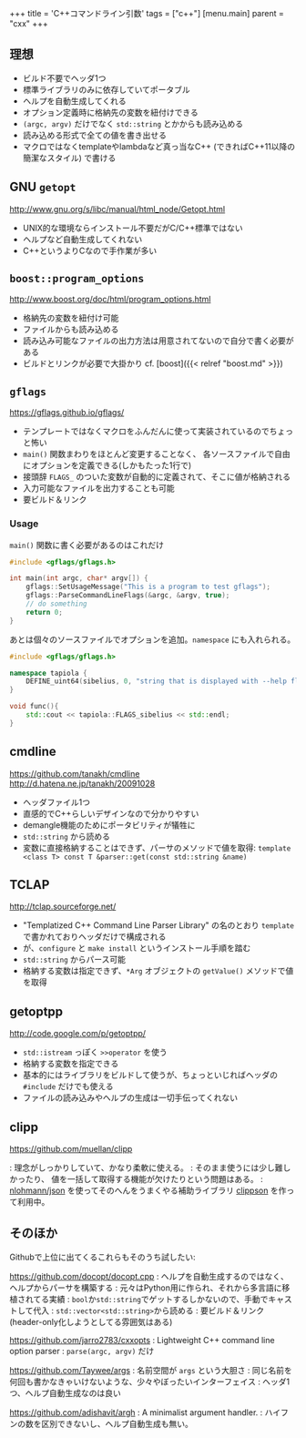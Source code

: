 +++
title = 'C++コマンドライン引数'
tags = ["c++"]
[menu.main]
  parent = "cxx"
+++

## 理想

-   ビルド不要でヘッダ1つ
-   標準ライブラリのみに依存していてポータブル
-   ヘルプを自動生成してくれる
-   オプション定義時に格納先の変数を紐付けできる
-   `(argc, argv)` だけでなく `std::string` とかからも読み込める
-   読み込める形式で全ての値を書き出せる
-   マクロではなくtemplateやlambdaなど真っ当なC++
    (できればC++11以降の簡潔なスタイル) で書ける

## GNU `getopt`

<http://www.gnu.org/s/libc/manual/html_node/Getopt.html>

-   UNIX的な環境ならインストール不要だがC/C++標準ではない
-   ヘルプなど自動生成してくれない
-   C++というよりCなので手作業が多い

## `boost::program_options`

<http://www.boost.org/doc/html/program_options.html>

-   格納先の変数を紐付け可能
-   ファイルからも読み込める
-   読み込み可能なファイルの出力方法は用意されてないので自分で書く必要がある
-   ビルドとリンクが必要で大掛かり cf. [boost]({{< relref "boost.md" >}})

## `gflags`

<https://gflags.github.io/gflags/>

-   テンプレートではなくマクロをふんだんに使って実装されているのでちょっと怖い
-   `main()` 関数まわりをほとんど変更することなく、 各ソースファイルで自由にオプションを定義できる(しかもたった1行で)
-   接頭辞 `FLAGS_` のついた変数が自動的に定義されて、そこに値が格納される
-   入力可能なファイルを出力することも可能
-   要ビルド＆リンク

### Usage

`main()` 関数に書く必要があるのはこれだけ

```c++
#include <gflags/gflags.h>

int main(int argc, char* argv[]) {
    gflags::SetUsageMessage("This is a program to test gflags");
    gflags::ParseCommandLineFlags(&argc, &argv, true);
    // do something
    return 0;
}
```

あとは個々のソースファイルでオプションを追加。`namespace` にも入れられる。

```c++
#include <gflags/gflags.h>

namespace tapiola {
    DEFINE_uint64(sibelius, 0, "string that is displayed with --help flag");
}

void func(){
    std::cout << tapiola::FLAGS_sibelius << std::endl;
}
```

## cmdline

<https://github.com/tanakh/cmdline>\
<http://d.hatena.ne.jp/tanakh/20091028>

-   ヘッダファイル1つ
-   直感的でC++らしいデザインなので分かりやすい
-   demangle機能のためにポータビリティが犠牲に
-   `std::string` から読める
-   変数に直接格納することはできず、パーサのメソッドで値を取得:
    `template <class T> const T &parser::get(const std::string &name)`

## TCLAP

<http://tclap.sourceforge.net/>

-   "Templatized C++ Command Line Parser Library" の名のとおり
    `template` で書かれておりヘッダだけで構成される
-   が、`configure` と `make install` というインストール手順を踏む
-   `std::string` からパース可能
-   格納する変数は指定できず、`*Arg` オブジェクトの `getValue()` メソッドで値を取得

## getoptpp

<http://code.google.com/p/getoptpp/>

-   `std::istream` っぽく `>>operator` を使う
-   格納する変数を指定できる
-   基本的にはライブラリをビルドして使うが、ちょっといじればヘッダの `#include` だけでも使える
-   ファイルの読み込みやヘルプの生成は一切手伝ってくれない

## clipp

<https://github.com/muellan/clipp>

:   理念がしっかりしていて、かなり柔軟に使える。
:   そのまま使うには少し難しかったり、
    値を一括して取得する機能が欠けたりという問題はある。
:   [nlohmann/json](https://github.com/nlohmann/json)
    を使ってそのへんをうまくやる補助ライブラリ
    [clippson](https://github.com/heavywatal/clippson)
    を作って利用中。


## そのほか

Githubで上位に出てくるこれらもそのうち試したい:

https://github.com/docopt/docopt.cpp
:   ヘルプを自動生成するのではなく、ヘルプからパーサを構築する
:   元々はPython用に作られ、それから多言語に移植されてる実績
:   `bool`か`std::string`でゲットするしかないので、手動でキャストして代入
:   `std::vector<std::string>`から読める
:   要ビルド＆リンク (header-only化しようとしてる雰囲気はある)

https://github.com/jarro2783/cxxopts
:   Lightweight C++ command line option parser
:   `parse(argc, argv)` だけ

https://github.com/Taywee/args
:   名前空間が `args` という大胆さ
:   同じ名前を何回も書かなきゃいけないような、少々やぼったいインターフェイス
:   ヘッダ1つ、ヘルプ自動生成なのは良い

https://github.com/adishavit/argh
:   A minimalist argument handler.
:   ハイフンの数を区別できないし、ヘルプ自動生成も無い。
